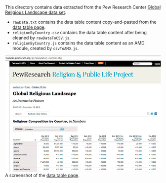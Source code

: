 This directory contains data extracted from the Pew Research Center [Global Religious Landscape data set](http://features.pewforum.org/grl/population-number.php).

 * `rawData.txt` contains the data table content copy-and-pasted from the [data table page](http://features.pewforum.org/grl/population-number.php).
 * `religionByCountry.csv` contains the data table content after being cleaned by `rawDataToCSV.js`.
 * `religionByCountry.js` contains the data table content as an AMD module, created by `csvToAMD.js`.

<img src="religionByCountry.png"></img>
A screenshot of the [data table page](http://features.pewforum.org/grl/population-number.php).
